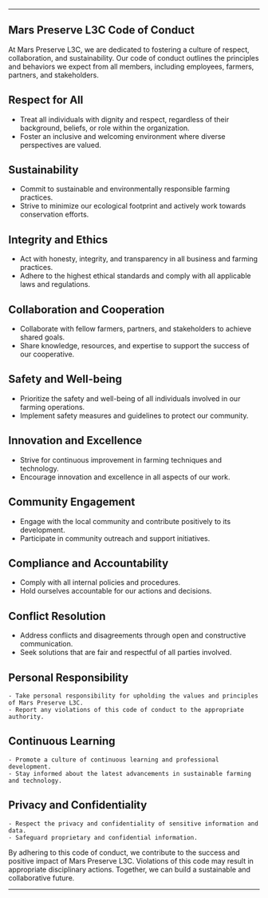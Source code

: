 
---

## Mars Preserve L3C Code of Conduct
At Mars Preserve L3C, we are dedicated to fostering a culture of respect, collaboration, and sustainability. Our code of conduct outlines the principles and behaviors we expect from all members, including employees, farmers, partners, and stakeholders.

## Respect for All
   - Treat all individuals with dignity and respect, regardless of their background, beliefs, or role within the organization.
   - Foster an inclusive and welcoming environment where diverse perspectives are valued.

## Sustainability
   - Commit to sustainable and environmentally responsible farming practices.
   - Strive to minimize our ecological footprint and actively work towards conservation efforts.

## Integrity and Ethics
   - Act with honesty, integrity, and transparency in all business and farming practices.
   - Adhere to the highest ethical standards and comply with all applicable laws and regulations.

## Collaboration and Cooperation
   - Collaborate with fellow farmers, partners, and stakeholders to achieve shared goals.
   - Share knowledge, resources, and expertise to support the success of our cooperative.

## Safety and Well-being
   - Prioritize the safety and well-being of all individuals involved in our farming operations.
   - Implement safety measures and guidelines to protect our community.

## Innovation and Excellence
   - Strive for continuous improvement in farming techniques and technology.
   - Encourage innovation and excellence in all aspects of our work.

## Community Engagement
   - Engage with the local community and contribute positively to its development.
   - Participate in community outreach and support initiatives.

## Compliance and Accountability
   - Comply with all internal policies and procedures.
   - Hold ourselves accountable for our actions and decisions.

## Conflict Resolution
   - Address conflicts and disagreements through open and constructive communication.
   - Seek solutions that are fair and respectful of all parties involved.

## Personal Responsibility
    - Take personal responsibility for upholding the values and principles of Mars Preserve L3C.
    - Report any violations of this code of conduct to the appropriate authority.

## Continuous Learning
    - Promote a culture of continuous learning and professional development.
    - Stay informed about the latest advancements in sustainable farming and technology.

## Privacy and Confidentiality
    
    - Respect the privacy and confidentiality of sensitive information and data.
    - Safeguard proprietary and confidential information.

By adhering to this code of conduct, we contribute to the success and positive impact of Mars Preserve L3C. Violations of this code may result in appropriate disciplinary actions. Together, we can build a sustainable and collaborative future.

---
